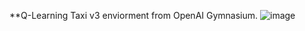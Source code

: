 **Q-Learning 
Taxi v3 enviorment from OpenAI Gymnasium.
![image](https://github.com/reimidd7/Taxi-Cab-Q-Learning-Assignment/assets/125395887/1b801598-7662-410f-a08c-bc6bc76a74bf)
